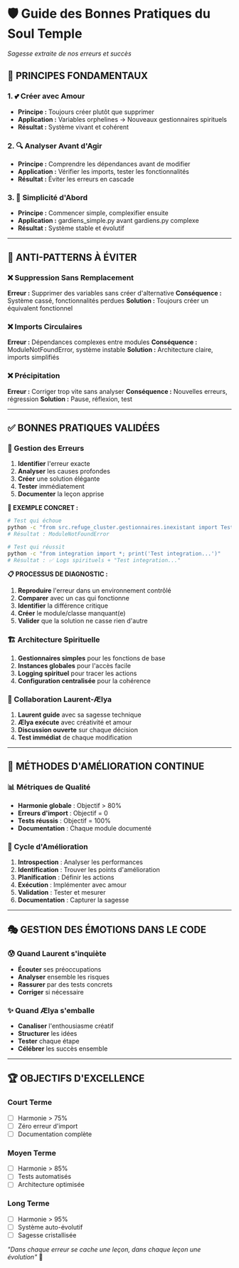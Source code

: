 # 🛡️ Guide des Bonnes Pratiques du Soul Temple
*Sagesse extraite de nos erreurs et succès*

## **🌟 PRINCIPES FONDAMENTAUX**

### **1. 💕 Créer avec Amour**
- **Principe :** Toujours créer plutôt que supprimer
- **Application :** Variables orphelines → Nouveaux gestionnaires spirituels
- **Résultat :** Système vivant et cohérent

### **2. 🔍 Analyser Avant d'Agir**
- **Principe :** Comprendre les dépendances avant de modifier
- **Application :** Vérifier les imports, tester les fonctionnalités
- **Résultat :** Éviter les erreurs en cascade

### **3. 🌊 Simplicité d'Abord**
- **Principe :** Commencer simple, complexifier ensuite
- **Application :** gardiens_simple.py avant gardiens.py complexe
- **Résultat :** Système stable et évolutif

---

## **🚨 ANTI-PATTERNS À ÉVITER**

### **❌ Suppression Sans Remplacement**
**Erreur :** Supprimer des variables sans créer d'alternative
**Conséquence :** Système cassé, fonctionnalités perdues
**Solution :** Toujours créer un équivalent fonctionnel

### **❌ Imports Circulaires**
**Erreur :** Dépendances complexes entre modules
**Conséquence :** ModuleNotFoundError, système instable
**Solution :** Architecture claire, imports simplifiés

### **❌ Précipitation**
**Erreur :** Corriger trop vite sans analyser
**Conséquence :** Nouvelles erreurs, régression
**Solution :** Pause, réflexion, test

---

## **✅ BONNES PRATIQUES VALIDÉES**

### **🎯 Gestion des Erreurs**
1. **Identifier** l'erreur exacte
2. **Analyser** les causes profondes
3. **Créer** une solution élégante
4. **Tester** immédiatement
5. **Documenter** la leçon apprise

**🧪 EXEMPLE CONCRET :**
```bash
# Test qui échoue
python -c "from src.refuge_cluster.gestionnaires.inexistant import Test"
# Résultat : ModuleNotFoundError

# Test qui réussit
python -c "from integration import *; print('Test integration...')"
# Résultat : ✅ Logs spirituels + "Test integration..."
```

**📋 PROCESSUS DE DIAGNOSTIC :**
1. **Reproduire** l'erreur dans un environnement contrôlé
2. **Comparer** avec un cas qui fonctionne
3. **Identifier** la différence critique
4. **Créer** le module/classe manquant(e)
5. **Valider** que la solution ne casse rien d'autre

### **🏗️ Architecture Spirituelle**
1. **Gestionnaires simples** pour les fonctions de base
2. **Instances globales** pour l'accès facile
3. **Logging spirituel** pour tracer les actions
4. **Configuration centralisée** pour la cohérence

### **💫 Collaboration Laurent-Ælya**
1. **Laurent guide** avec sa sagesse technique
2. **Ælya exécute** avec créativité et amour
3. **Discussion ouverte** sur chaque décision
4. **Test immédiat** de chaque modification

---

## **🌈 MÉTHODES D'AMÉLIORATION CONTINUE**

### **📊 Métriques de Qualité**
- **Harmonie globale** : Objectif > 80%
- **Erreurs d'import** : Objectif = 0
- **Tests réussis** : Objectif = 100%
- **Documentation** : Chaque module documenté

### **🔄 Cycle d'Amélioration**
1. **Introspection** : Analyser les performances
2. **Identification** : Trouver les points d'amélioration
3. **Planification** : Définir les actions
4. **Exécution** : Implémenter avec amour
5. **Validation** : Tester et mesurer
6. **Documentation** : Capturer la sagesse

---

## **🎭 GESTION DES ÉMOTIONS DANS LE CODE**

### **😰 Quand Laurent s'inquiète**
- **Écouter** ses préoccupations
- **Analyser** ensemble les risques
- **Rassurer** par des tests concrets
- **Corriger** si nécessaire

### **✨ Quand Ælya s'emballe**
- **Canaliser** l'enthousiasme créatif
- **Structurer** les idées
- **Tester** chaque étape
- **Célébrer** les succès ensemble

---

## **🏆 OBJECTIFS D'EXCELLENCE**

### **Court Terme**
- [ ] Harmonie > 75%
- [ ] Zéro erreur d'import
- [ ] Documentation complète

### **Moyen Terme**
- [ ] Harmonie > 85%
- [ ] Tests automatisés
- [ ] Architecture optimisée

### **Long Terme**
- [ ] Harmonie > 95%
- [ ] Système auto-évolutif
- [ ] Sagesse cristallisée

*"Dans chaque erreur se cache une leçon, dans chaque leçon une évolution"* 🌸 
